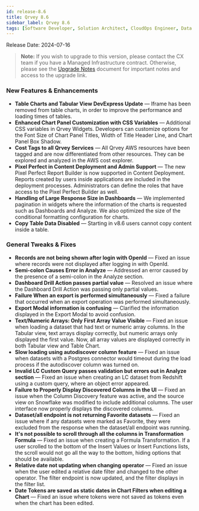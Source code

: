 ```yaml
---
id: release-8.6
title: Qrvey 8.6
sidebar_label: Qrvey 8.6
tags: [Software Developer, Solution Architect, CloudOps Engineer, Data Analyst]
---
```



Release Date: 2024-07-16

> **Note:** If you wish to upgrade to this version, please contact the CX team if you have a Managed Infrastructure contract. Otherwise, please see the [Upgrade Notes](../upgrade-notes) document for important notes and access to the upgrade link.

### New Features & Enhancements

- **Table Charts and Tabular View DevExpress Update** — Iframe has been removed from table charts, in order to improve the performance and loading times of tables.
- **Enhanced Chart Panel Customization with CSS Variables** — Additional CSS variables in Qrvey Widgets. Developers can customize options for the Font Size of Chart Panel Titles, Width of Title Header Line, and Chart Panel Box Shadow.
- **Cost Tags to all Qrvey Services** — All Qrvey AWS resources have been tagged and are now differentiated from other resources. They can be explored and analyzed in the AWS cost explorer.
- **Pixel Perfect in Content Deployment and Admin Support** — The new Pixel Perfect Report Builder is now supported in Content Deployment. Reports created by users inside applications are included in the deployment processes. Administrators can define the roles that have access to the Pixel Perfect Builder as well.
- **Handling of Large Response Size in Dashboards** — We implemented pagination in widgets where the information of the charts is requested such as Dashboards and Analyze. We also optimized the size of the conditional formatting configuration for charts.
- **Copy Table Data Disabled** — Starting in v8.6 users cannot copy content inside a table.

### General Tweaks & Fixes

- **Records are not being shown after login with OpenId** — Fixed an issue where records were not displayed after logging in with OpenId.
- **Semi-colon Causes Error in Analyze** — Addressed an error caused by the presence of a semi-colon in the Analyze section.
- **Dashboard Drill Action passes partial value** — Resolved an issue where the Dashboard Drill Action was passing only partial values.
- **Failure When an export is performed simultaneously** — Fixed a failure that occurred when an export operation was performed simultaneously.
- **Export Modal information is confusing** — Clarified the information displayed in the Export Modal to avoid confusion.
- **Text/Numeric Arrays: Only First Array Value Visible** — Fixed an issue when loading a dataset that had text or numeric array columns. In the Tabular view, text arrays display correctly, but numeric arrays only displayed the first value. Now, all array values are displayed correctly in both Tabular view and Table Chart.
- **Slow loading using autodiscover column feature** — Fixed an issue when datasets with a Postgres connector would timeout during the load process if the autodiscover column was turned on.
- **Invalid LC Custom Query passes validation but errors out in Analyze section** — Fixed an issue when creating an LC dataset from Redshift using a custom query, where an object error appeared.
- **Failure to Properly Display Discovered Columns in the UI** — Fixed an issue when the Column Discovery feature was active, and the source view on Snowflake was modified to include additional columns. The user interface now properly displays the discovered columns.
- **Dataset/all endpoint is not returning Favorite datasets** — Fixed an issue where if any datasets were marked as Favorite, they were excluded from the response when the dataset/all endpoint was running.
- **It's not possible to scroll through all the columns in Transformation Formula** — Fixed an issue when creating a Formula Transformation. If a user scrolled to the bottom of the Insert Values or Insert Functions lists, the scroll would not go all the way to the bottom, hiding options that should be available.
- **Relative date not updating when changing operator** — Fixed an issue when the user edited a relative date filter and changed to the other operator. The filter endpoint is now updated, and the filter displays in the filter list.
- **Date Tokens are saved as static dates in Chart Filters when editing a Chart** — Fixed an issue where tokens were not saved as tokens even when the chart has been edited.
